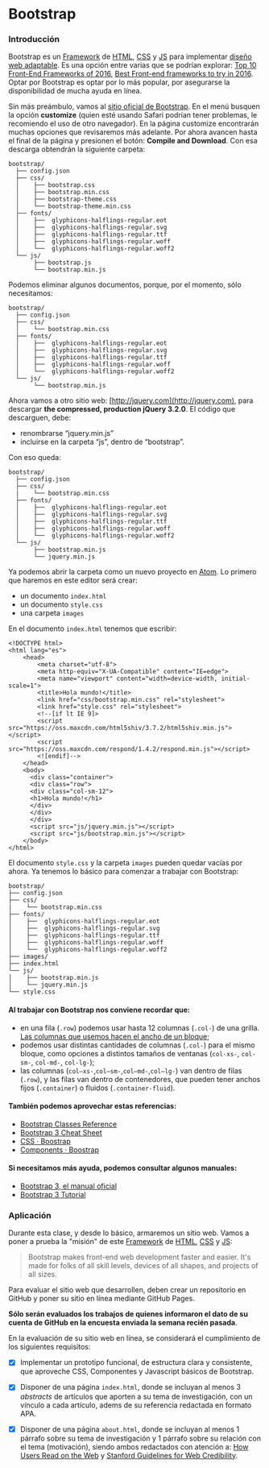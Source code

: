 # Bootstrap

### Introducción

Bootstrap es un [Framework](https://es.wikipedia.org/wiki/Framework) de [HTML](https://developer.mozilla.org/es/docs/Glossary/HTML), [CSS](https://developer.mozilla.org/es/docs/Glossary/CSS) y [JS](https://developer.mozilla.org/es/docs/Glossary/JavaScript) para implementar [diseño web adaptable](https://es.wikipedia.org/wiki/Dise%C3%B1o_web_adaptable). Es una opción entre varias que se podrían explorar: [Top 10 Front-End Frameworks of 2016](https://www.keycdn.com/blog/front-end-frameworks/), [Best Front-end frameworks to try in 2016](https://hashnode.com/post/best-front-end-frameworks-to-try-in-2016-cin1unmcn00tvrb535out1y08). Optar por Bootstrap es optar por lo más popular, por asegurarse la disponibilidad de mucha ayuda en línea.

Sin más preámbulo, vamos al [sitio oficial de Bootstrap](http://getbootstrap.com). En el menú busquen la opción **customize** (quien esté usando Safari podrían tener problemas, le recomiendo el uso de otro navegador). En la página customize encontrarán muchas opciones que revisaremos más adelante. Por ahora avancen hasta el final de la página y presionen el botón: **Compile and Download**. Con esa descarga obtendrán la siguiente carpeta:

```
bootstrap/
  ├── config.json
  ├── css/
  │    ├── bootstrap.css
  │    ├── bootstrap.min.css
  │    ├── bootstrap-theme.css
  │    └── bootstrap-theme.min.css
  ├── fonts/
  │    ├──  glyphicons-halflings-regular.eot
  │    ├──  glyphicons-halflings-regular.svg
  │    ├──  glyphicons-halflings-regular.ttf
  │    ├──  glyphicons-halflings-regular.woff
  │    └──  glyphicons-halflings-regular.woff2
  └── js/
       ├── bootstrap.js
       └── bootstrap.min.js
```

Podemos eliminar algunos documentos, porque, por el momento, sólo necesitamos: 

```
bootstrap/
  ├── config.json
  ├── css/
  │    └── bootstrap.min.css 
  ├── fonts/
  │    ├──  glyphicons-halflings-regular.eot
  │    ├──  glyphicons-halflings-regular.svg
  │    ├──  glyphicons-halflings-regular.ttf
  │    ├──  glyphicons-halflings-regular.woff
  │    └──  glyphicons-halflings-regular.woff2
  └── js/
       └── bootstrap.min.js
```

Ahora vamos a otro sitio web: [http://jquery.com](http://jquery.com), para descargar **the compressed, production jQuery 3.2.0**. El código que descarguen, debe:

- renombrarse “jquery.min.js”
- incluirse en la carpeta “js”, dentro de “bootstrap”. 

Con eso queda:

```
bootstrap/
  ├── config.json
  ├── css/
  |    └── bootstrap.min.css
  ├── fonts/
  │    ├──  glyphicons-halflings-regular.eot
  │    ├──  glyphicons-halflings-regular.svg
  │    ├──  glyphicons-halflings-regular.ttf
  │    ├──  glyphicons-halflings-regular.woff
  │    └──  glyphicons-halflings-regular.woff2
  └── js/
       ├── bootstrap.min.js
       └── jquery.min.js
```

Ya podemos abrir la carpeta como un nuevo proyecto en [Atom](https://atom.io/). Lo primero que haremos en este editor será crear:

- un documento `index.html`
- un documento `style.css`
- una carpeta `images`

En el documento `index.html` tenemos que escribir: 

```
<!DOCTYPE html>
<html lang="es">
    <head>
        <meta charset="utf-8">
        <meta http-equiv="X-UA-Compatible" content="IE=edge">
        <meta name="viewport" content="width=device-width, initial-scale=1">
        <title>Hola mundo!</title>
        <link href="css/bootstrap.min.css" rel="stylesheet">
        <link href="style.css" rel="stylesheet">
        <!--[if lt IE 9]>
        <script src="https://oss.maxcdn.com/html5shiv/3.7.2/html5shiv.min.js"></script>
        <script src="https://oss.maxcdn.com/respond/1.4.2/respond.min.js"></script>
        <![endif]-->
    </head>
    <body>
      <div class="container">
      <div class="row">
      <div class="col-sm-12">
      <h1>Hola mundo!</h1>
      </div>
      </div>
      </div>
      <script src="js/jquery.min.js"></script>
      <script src="js/bootstrap.min.js"></script>
    </body>
</html>
```

El documento `style.css` y la carpeta `images` pueden quedar vacías por ahora. Ya tenemos lo básico para comenzar a trabajar con Bootstrap:

```
bootstrap/
├── config.json
├── css/
|    └── bootstrap.min.css
├── fonts/
│    ├──  glyphicons-halflings-regular.eot
│    ├──  glyphicons-halflings-regular.svg
│    ├──  glyphicons-halflings-regular.ttf
│    ├──  glyphicons-halflings-regular.woff
│    └──  glyphicons-halflings-regular.woff2
├── images/
├── index.html
└── js/
│    ├── bootstrap.min.js
│    └── jquery.min.js
└── style.css
```

#### Al trabajar con Bootstrap nos conviene recordar que: 

- en una fila (`.row`) podemos usar hasta 12 columnas (`.col-`) de una grilla. [Las columnas que usemos hacen el ancho de un bloque](http://getbootstrap.com/examples/grid/);
- podemos usar distintas cantidades de columnas (`.col-`) para el mismo bloque, como opciones a distintos tamaños de ventanas (`col-xs-`, `col-sm-`, `col-md-`, `col-lg-`);
- las columnas (`col–xs-`,`col–sm-`,`col–md-`,`col–lg-`) van dentro de filas (`.row`), y las filas van dentro de contenedores, que pueden tener anchos fijos (`.container`) o fluidos (`.container-fluid`).

#### También podemos aprovechar estas referencias:

- [Bootstrap Classes Reference](https://www.w3schools.com/bootstrap/bootstrap_ref_all_classes.asp)
- [Bootstrap 3 Cheat Sheet](https://www.cheatography.com/masonjo/cheat-sheets/bootstrap/)
- [CSS · Boostrap](http://getbootstrap.com/css/)
- [Components · Boostrap](http://getbootstrap.com/components/)

#### Si necesitamos más ayuda, podemos consultar algunos manuales:

- [Bootstrap 3, el manual oficial](https://librosweb.es/libro/bootstrap_3/)
- [Bootstrap 3 Tutorial](https://www.w3schools.com/bootstrap/)

### Aplicación

Durante esta clase, y desde lo básico, armaremos un sitio web. Vamos a poner a prueba la "misión" de este [Framework](https://es.wikipedia.org/wiki/Framework) de [HTML](https://developer.mozilla.org/es/docs/Glossary/HTML), [CSS](https://developer.mozilla.org/es/docs/Glossary/CSS) y [JS](https://developer.mozilla.org/es/docs/Glossary/JavaScript):

> Bootstrap makes front-end web development faster and easier. It's made for folks of all skill levels, devices of all shapes, and projects of all sizes.

Para evaluar el sitio web que desarrollen, deben crear un repositorio en GitHub y poner su sitio en línea mediante GitHub Pages. 

**Sólo serán evaluados los trabajos de quienes informaron el dato de su cuenta de GitHub en la encuesta enviada la semana recién pasada**.

En la evaluación de su sitio web en línea, se considerará el cumplimiento de los siguientes requisitos: 

- [x] Implementar un prototipo funcional, de estructura clara y consistente, que aproveche CSS, Componentes y Javascript básicos de Bootstrap.

- [x] Disponer de una página `index.html`, donde se incluyan al menos 3 *abstracts* de artículos que aporten a su tema de investigación, con un vínculo a cada artículo, adems de su referencia redactada en formato APA.

- [x] Disponer de una página `about.html`, donde se incluyan al menos 1 párrafo sobre su tema de investigación y 1 párrafo sobre su relación con el tema (motivación), siendo ambos redactados con atención a: [How Users Read on the Web](https://www.nngroup.com/articles/how-users-read-on-the-web/) y [Stanford Guidelines for Web Credibility](http://credibility.stanford.edu/guidelines/index.html).
